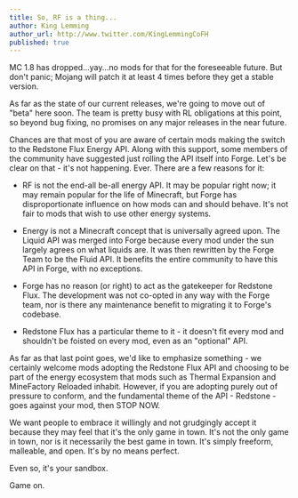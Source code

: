 ```yaml
---
title: So, RF is a thing...
author: King Lemming
author_url: http://www.twitter.com/KingLemmingCoFH
published: true
---
```


MC 1.8 has dropped...yay...no mods for that for the foreseeable future. But don't panic; Mojang will patch it at least 4 times before they get a stable version.

As far as the state of our current releases, we're going to move out of "beta" here soon. The team is pretty busy with RL obligations at this point, so beyond bug fixing, no promises on any major releases in the near future.

Chances are that most of you are aware of certain mods making the switch to the Redstone Flux Energy API. Along with this support, some members of the community have suggested just rolling the API itself into Forge. Let's be clear on that - it's not happening. Ever. There are a few reasons for it:

- RF is not the end-all be-all energy API. It may be popular right now; it may remain popular for the life of Minecraft, but Forge has disproportionate influence on how mods can and should behave. It's not fair to mods that wish to use other energy systems.

- Energy is not a Minecraft concept that is universally agreed upon. The Liquid API was merged into Forge because every mod under the sun largely agrees on what liquids are. It was then rewritten by the Forge Team to be the Fluid API. It benefits the entire community to have this API in Forge, with no exceptions.

- Forge has no reason (or right) to act as the gatekeeper for Redstone Flux. The development was not co-opted in any way with the Forge team, nor is there any maintenance benefit to migrating it to Forge's codebase.

- Redstone Flux has a particular theme to it - it doesn't fit every mod and shouldn't be foisted on every mod, even as an "optional" API.

As far as that last point goes, we'd like to emphasize something - we certainly welcome mods adopting the Redstone Flux API and choosing to be part of the energy ecosystem that mods such as Thermal Expansion and MineFactory Reloaded inhabit. However, if you are adopting purely out of pressure to conform, and the fundamental theme of the API - Redstone - goes against your mod, then STOP NOW.

We want people to embrace it willingly and not grudgingly accept it because they may feel that it's the only game in town. It's not the only game in town, nor is it necessarily the best game in town. It's simply freeform, malleable, and open. It's by no means perfect.

Even so, it's your sandbox.

Game on.

